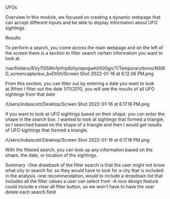 UFOs

Overview
In this module, we focused on creating a dynamic webpage that can accept different inputs and be able to display information about UFO sightings.

Results

To perform a search, you come across the main webpage and on the left of the screen there is a section to filter search certain information you want to look at.

/var/folders/81/y7l058tn1jnfnp9zhympngwh0000gn/T/TemporaryItems/NSIRD_screencaptureui_bvDtGh/Screen Shot 2022-01-16 at 6.12.06 PM.png

From this section, you can filter out by entering a date you want to look at.When I filter out the date 1/11/2010, you will see the results of all UFO sightings from that date
 
/Users/indiascott/Desktop/Screen Shot 2022-01-16 at 6.17.18 PM.png

If you want to look at UFO sightings based on their shape, you can enter the shape in the search box. I wanted to look at sightings that formed a triangle, so I searched based on the shape of a triangle and then I would get results of UFO sightings that formed a triangle. 

/Users/indiascott/Desktop/Screen Shot 2022-01-16 at 6.17.18 PM.png

With the filtered search, you can look up any information based on the shape, the date, or location of the sightings. 

Summary
-One drawback of the filter search is that the user might not know what city to search for, so they would have to look for a city that is included in the analysis
-one recommendation, would to include a dropdown list that includes all the filter values a user can select from
-A nice design feature could include a clear all filter button, so we won't have to have the user delete each search field 
